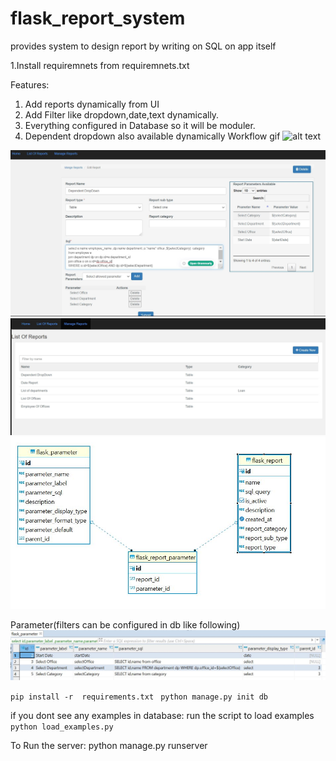 # flask_report_system
provides system to design report by writing on SQL on app itself


1.Install requiremnets from requiremnets.txt

Features:
1. Add reports dynamically from UI
2. Add Filter like dropdown,date,text dynamically.
3. Everything configured in Database so it will be moduler.
4. Dependent dropdown also available dynamically
Workflow gif
![alt text](static/images/workflow_gif.gif)

![alt text](static/images/screenshots/Add_edit_report.JPG)
![alt text](static/images/screenshots/Manage_reports.JPG)
![alt text](static/images/screenshots/db.JPG)

Parameter(filters can be configured in db like following)
![alt text](static/images/screenshots/Parameter_data_example.JPG)

```pip install -r  requirements.txt ```
```python manage.py init db ```

if you dont see any examples in database:
run the script to load examples
``` python load_examples.py ```

To Run the server:
python manage.py runserver




